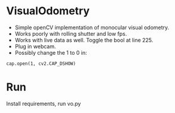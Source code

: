 # VisualOdometry
* Simple openCV implementation of monocular visual odometry.
* Works poorly with rolling shutter and low fps.
* Works with live data as well. Toggle the bool at line 225.
* Plug in webcam.
* Possibly change the 1 to 0 in:
```
cap.open(1, cv2.CAP_DSHOW)
```
# Run
Install requirements, run vo.py




